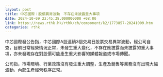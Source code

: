 ```yaml
---
layout: post
title: 中芯國際：股價異常波動　不存在未披露重大事項
date: 2024-10-09 22:45:38.000000000 +08:00
link: https://news.rthk.hk/rthk/ch/component/k2/1773857-20241009.htm
categories: rthk
---
```


中芯國際發公告指，中芯國際A股連續3個交易日股票交易異常波動，經公司自查，目前日常經營情況正常，未發生重大變化，不存在應披露而未披露的重大事項，亦未發現存在對股價可能產生重大影響的媒體報道或市場傳聞。

公司指，市場環境、行業政策沒有發生重大調整，生產及銷售等業務沒有出現大幅波動，內部生產經營秩序正常。
